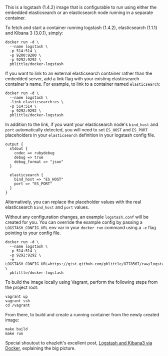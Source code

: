 This is a logstash (1.4.2) image that is configurable to run using either the embedded elasticsearch or an elasticsearch node running in a separate container.

To fetch and start a container running logstash (1.4.2), elasticsearch (1.1.1) and Kibana 3 (3.0.1), simply:

	docker run -d \
	  --name logstash \
	  -p 514:514 \
	  -p 9200:9200 \
	  -p 9292:9292 \
	  pblittle/docker-logstash

If you want to link to an external elasticsearch container rather than the embedded server, add a link flag with your existing elasticsearch container's name. For example, to link to a container named `elasticsearch`:

	docker run -d \
	  --name logstash \
	  -link elasticsearch:es \
	  -p 514:514 \
	  -p 9292:9292 \
	  pblittle/docker-logstash

In addition to the link, if you want your elasticsearch node's `bind_host` and `port` automatically detected, you will need to set `ES_HOST` and `ES_PORT` placeholders in your `elasticsearch` definition in your logstash config file.

	output {
	  stdout {
	    codec => rubydebug
	    debug => true
	    debug_format => "json"
	  }

	  elasticsearch {
	    bind_host => "ES_HOST"
	    port => "ES_PORT"
	  }
	}

Alternatively, you can replace the placeholder values with the real elasticsearch `bind_host` and `port` values.

Without any configuration changes, an example `logstash.conf` will be created for you. You can override the example config by passing a `LOGSTASH_CONFIG_URL` env var in your `docker run` command using a `-e` flag pointing to your config file.

    docker run -d \
      --name logstash \
	  -p 514:514 \
	  -p 9292:9292 \
	  -e LOGSTASH_CONFIG_URL=https://gist.github.com/pblittle/8778567/raw/logstash.conf \
	  pblittle/docker-logstash

To build the image locally using Vagrant, perform the following steps from the project root:

    vagrant up
    vagrant ssh
    cd /vagrant

From there, to build and create a running container from the newly created image:

    make build
    make run

Special shoutout to ehazlett's excellent post, [Logstash and Kibana3 via Docker][1], explaining the big picture.

  [1]: http://ehazlett.github.io/applications/2013/08/28/logstash-kibana/

